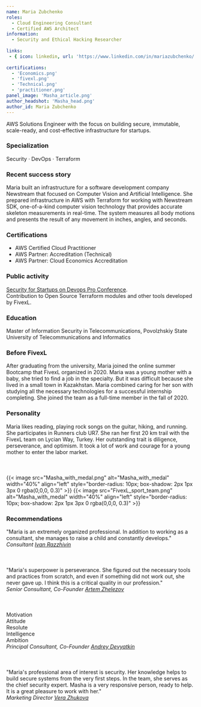 ```yaml
---
name: Maria Zubchenko
roles:
  - Cloud Engineering Consultant
  - Certified AWS Architect
information:
  - Security and Ethical Hacking Researcher
  
links:
 - { icon: linkedin, url: 'https://www.linkedin.com/in/mariazubchenko/' }
 
certifications:
  - 'Economics.png'
  - 'fivexl.png'
  - 'Technical.png'
  - 'practitioner.png'
panel_image: 'Masha_article.png'
author_headshot: 'Masha_head.png'
author_id: Maria Zubchenko
---
```

AWS Solutions Engineer with the focus on  building secure, immutable, scale-ready, and cost-effective infrastructure for startups.
### Specialization
Security · DevOps  · Terraform
### Recent success story
Maria built an infrastructure for a software development company Newstream that focused on Computer Vision and Artificial Intelligence.
She prepared infrastructure in AWS with Terraform for working with Newstream SDK, one-of-a-kind computer vision technology that provides accurate skeleton measurements in real-time. The system measures all body motions and presents the result of any movement in inches, angles, and seconds.
### Certifications
* AWS Certified Cloud Practitioner
* AWS Partner: Accreditation (Technical)
* AWS Partner: Cloud Economics Accreditation

### Public activity
[Security for Startups on Devops Pro Conference](https://www.youtube.com/watch?v=knBumfenPM4&list=PLW754DqmnnYWGrtX5nGTEYTecQyYwLdYN&index=5).  
Contribution to Open Source Terraform modules and other tools developed by FivexL.
### Education
Master of Information Security in Telecommunications, Povolzhskiy State University of Telecommunications and Informatics
### Before FivexL
After graduating from the university, Maria joined the online summer Bootcamp that FivexL organized in 2020. Maria was a young mother with a baby, she tried to find a job in the specialty. But it was difficult because she lived in a small town in Kazakhstan. Maria combined caring for her son with studying all the necessary technologies for a successful internship completing. She joined the team as a full-time member in the fall of 2020. 
### Personality
Maria likes reading, playing rock songs on the guitar, hiking, and running. She participates in Runners club UR7. She ran her first 20 km trail with the FivexL team on Lycian Way, Turkey. 
Her outstanding trait is diligence, perseverance, and optimism. It took a lot of work and courage for a young mother to enter the labor market.  
</br>
</br>  
{{< image src="Masha_with_medal.png" alt="Masha_with_medal" width="40%" align="left" style="border-radius: 10px; box-shadow: 2px 1px 3px 0 rgba(0,0,0, 0.3)" >}} {{< image src="FivexL_sport_team.png" alt="Masha_with_medal" width="40%" align="left" style="border-radius: 10px; box-shadow: 2px 1px 3px 0 rgba(0,0,0, 0.3)" >}}    

### Recommendations
"Maria is an extremely organized professional. In addition to working as a consultant, she manages to raise a child and constantly develops."  
*Consultant [Ivan Razzhivin](https://www.linkedin.com/in/ivan-razzhivin-97ab61240/)*  
</br>  
</br>
"Maria's superpower is perseverance. She figured out the necessary tools and practices from scratch, and even if something did not work out, she never gave up. I think this is a critical quality in our profession."  
*Senior Consultant, Co-Founder [Artem Zhelezov](https://www.linkedin.com/in/artem-zhelezov-70228093/)*  
</br>  
</br>
Motivation  
Attitude  
Resolute  
Intelligence  
Ambition  
*Principal Consultant, Co-Founder [Andrey Devyatkin](https://www.linkedin.com/in/andreydevyatkin/)*  
</br>  
</br>
"Maria's professional area of interest is security. Her knowledge helps to build secure systems from the very first steps. In the team, she serves as the chief security expert. Masha is a very responsive person, ready to help. It is a great pleasure to work with her."  
*Marketing Director [Vera Zhukova](https://www.linkedin.com/in/zhukovavera/)*  
